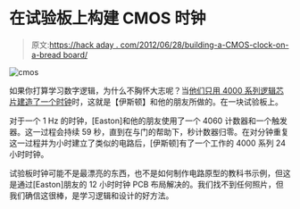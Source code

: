 # 在试验板上构建 CMOS 时钟

> 原文:[https://hack aday . com/2012/06/28/building-a-CMOS-clock-on-a-bread board/](https://hackaday.com/2012/06/28/building-a-cmos-clock-on-a-breadboard/)

![](../Images/dabe2d2c7249206b1df73f821a7cb371.png "cmos")

如果你打算学习数字逻辑，为什么不胸怀大志呢？当[他们只用 4000 系列逻辑芯片建造了一个时钟](http://geekness.eu/content/4000-series-cmos-24-hour-clock)时，这就是【伊斯顿】和他的朋友所做的。在一块试验板上。

对于一个 1 Hz 的时钟，[Easton]和他的朋友使用了一个 4060 计数器和一个触发器。这一过程会持续 59 秒，直到在与门的帮助下，秒计数器归零。在对分钟重复这一过程并为小时建立了类似的电路后，[伊斯顿]有了一个工作的 4000 系列 24 小时时钟。

试验板时钟可能不是最漂亮的东西，也不是如何制作电路原型的教科书示例，但这是通过[Easton]朋友的 12 小时时钟 PCB 布局解决的。我们找不到任何照片，但我们确信这很棒，是学习逻辑和设计的好方法。